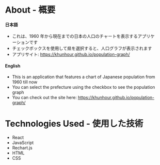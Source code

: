 # About - 概要

#### 日本語

-   これは、1960 年から現在までの日本の人口のチャートを表示するアプリケーションです
-   チェックボックスを使用して県を選択すると、人口グラフが表示されます
-   アプリサイト: https://khunhour.github.io/population-graph/

#### English

-   This is an application that features a chart of Japanese population from 1960 till now
-   You can select the prefecture using the checkbox to see the population graph
-   You can check out the site here: https://khunhour.github.io/population-graph/

# Technologies Used - 使用した技術

-   React
-   JavaScript
-   Rechart.js
-   HTML
-   CSS
